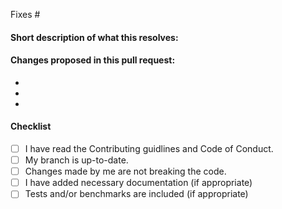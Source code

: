 <!-- 
(Thanks for sending a pull request! Please make sure you fill out the blanks below.)
-->

<!-- Add the issue number that is fixed by this PR (In the form Fixes #12) -->

Fixes #

#### Short description of what this resolves:


#### Changes proposed in this pull request:

-
-
-

#### Checklist

- [ ] I have read the Contributing guidlines and Code of Conduct.
- [ ] My branch is up-to-date.
- [ ] Changes made by me are not breaking the code.
- [ ] I have added necessary documentation (if appropriate)
- [ ] Tests and/or benchmarks are included (if appropriate)

